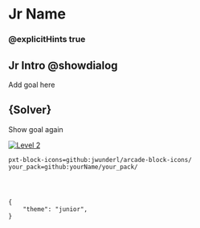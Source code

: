 # Jr Name
### @explicitHints true


## Jr Intro @showdialog

Add goal here


## {Solver}

Show goal again

 [![Level 2](/static/mkj/assets/next.png)](https://arcade.makecode.com/beta#recipe:/test/mkj/goal1/goal1-2)



```package
pxt-block-icons=github:jwunderl/arcade-block-icons/
your_pack=github:yourName/your_pack/
```


```customts



```

```simtheme
{
    "theme": "junior",
}
```


